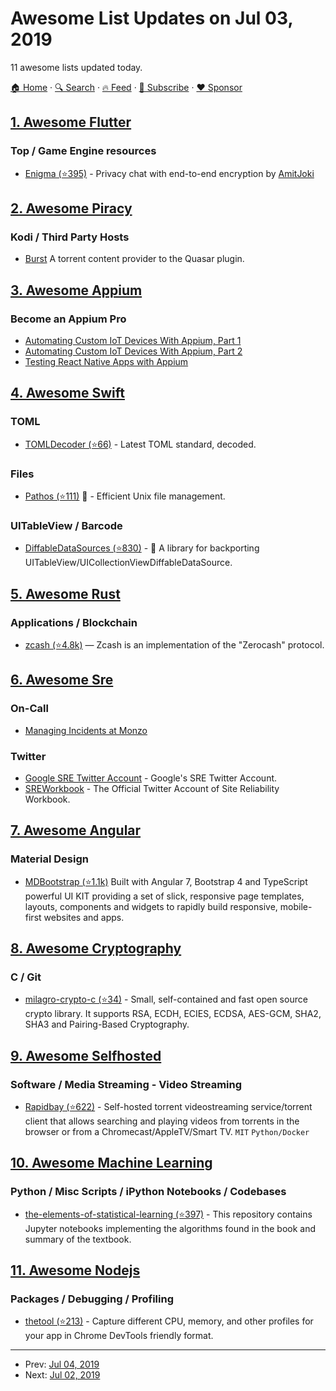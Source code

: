 # Awesome List Updates on Jul 03, 2019

11 awesome lists updated today.

[🏠 Home](/README.md) · [🔍 Search](https://www.trackawesomelist.com/search/) · [🔥 Feed](https://www.trackawesomelist.com/rss.xml) · [📮 Subscribe](https://trackawesomelist.us17.list-manage.com/subscribe?u=d2f0117aa829c83a63ec63c2f&id=36a103854c) · [❤️  Sponsor](https://github.com/sponsors/theowenyoung)



## [1. Awesome Flutter](/content/Solido/awesome-flutter/README.md)

### Top / Game Engine resources

*   [Enigma (⭐395)](https://github.com/AmitJoki/Enigma) - Privacy chat with end-to-end encryption by [AmitJoki](https://github.com/AmitJoki)

## [2. Awesome Piracy](/content/Igglybuff/awesome-piracy/README.md)

### Kodi / Third Party Hosts

*   [Burst](http://burst.surge.sh) A torrent content provider to the Quasar plugin.

## [3. Awesome Appium](/content/SrinivasanTarget/awesome-appium/README.md)

### Become an Appium Pro

*   [Automating Custom IoT Devices With Appium, Part 1](https://appiumpro.com/editions/74)
*   [Automating Custom IoT Devices With Appium, Part 2](https://appiumpro.com/editions/75)
*   [Testing React Native Apps with Appium](https://appiumpro.com/editions/76)

## [4. Awesome Swift](/content/matteocrippa/awesome-swift/README.md)

### TOML

*   [TOMLDecoder (⭐66)](https://github.com/dduan/TOMLDecoder) - Latest TOML standard, decoded.

### Files

*   [Pathos (⭐111)](https://github.com/dduan/Pathos) :penguin: - Efficient Unix file management.

### UITableView / Barcode

*   [DiffableDataSources (⭐830)](https://github.com/ra1028/DiffableDataSources) - 💾 A library for backporting UITableView/UICollectionViewDiffableDataSource.

## [5. Awesome Rust](/content/rust-unofficial/awesome-rust/README.md)

### Applications / Blockchain

*   [zcash (⭐4.8k)](https://github.com/zcash/zcash) — Zcash is an implementation of the "Zerocash" protocol.

## [6. Awesome Sre](/content/dastergon/awesome-sre/README.md)

### On-Call

*   [Managing Incidents at Monzo](https://www.youtube.com/watch?v=ZqwVlsIonIw)

### Twitter

*   [Google SRE Twitter Account](https://twitter.com/googlesre) - Google's SRE Twitter Account.
*   [SREWorkbook](https://twitter.com/SREWorkbook) - The Official Twitter Account of Site Reliability Workbook.

## [7. Awesome Angular](/content/PatrickJS/awesome-angular/README.md)

### Material Design

*   [MDBootstrap (⭐1.1k)](https://github.com/mdbootstrap/Angular-Bootstrap-with-Material-Design) Built with Angular 7, Bootstrap 4 and TypeScript powerful UI KIT providing a set of slick, responsive page templates, layouts, components and widgets to rapidly build responsive, mobile-first websites and apps.

## [8. Awesome Cryptography](/content/sobolevn/awesome-cryptography/README.md)

### C / Git

*   [milagro-crypto-c (⭐34)](https://github.com/apache/incubator-milagro-crypto-c) - Small, self-contained and fast open source crypto library. It supports RSA, ECDH, ECIES, ECDSA, AES-GCM, SHA2, SHA3 and Pairing-Based Cryptography.

## [9. Awesome Selfhosted](/content/awesome-selfhosted/awesome-selfhosted/README.md)

### Software / Media Streaming - Video Streaming

*   [Rapidbay (⭐622)](https://github.com/hauxir/rapidbay/) - Self-hosted torrent videostreaming service/torrent client that allows searching and playing videos from torrents in the browser or from a Chromecast/AppleTV/Smart TV. `MIT` `Python/Docker`

## [10. Awesome Machine Learning](/content/josephmisiti/awesome-machine-learning/README.md)

### Python / Misc Scripts / iPython Notebooks / Codebases

*   [the-elements-of-statistical-learning (⭐397)](https://github.com/maitbayev/the-elements-of-statistical-learning) - This repository contains Jupyter notebooks implementing the algorithms found in the book and summary of the textbook.

## [11. Awesome Nodejs](/content/sindresorhus/awesome-nodejs/README.md)

### Packages / Debugging / Profiling

*   [thetool (⭐213)](https://github.com/sfninja/thetool) - Capture different CPU, memory, and other profiles for your app in Chrome DevTools friendly format.

---

- Prev: [Jul 04, 2019](/content/2019/07/04/README.md)
- Next: [Jul 02, 2019](/content/2019/07/02/README.md)